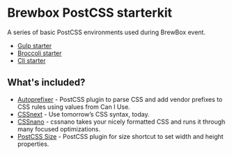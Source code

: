# Brewbox PostCSS starterkit
A series of basic PostCSS environments used during BrewBox event.
* [Gulp starter][g-starter]
* [Broccoli starter][b-starter]
* [Cli starter][c-starter]

## What's included?
* [Autoprefixer][autoprefixer] - PostCSS plugin to parse CSS and add vendor prefixes to CSS rules using values from Can I Use.
* [CSSnext][cssnext] - Use tomorrow’s CSS syntax, today.
* [CSSnano][cssnano] - cssnano takes your nicely formatted CSS and runs it through many focused optimizations.
* [PostCSS Size][size] - PostCSS plugin for size shortcut to set width and height properties.


[g-starter]:      https://www.google.it/
[b-starter]:      https://www.google.it/
[c-starter]:      https://www.google.it/
[autoprefixer]:   https://github.com/postcss/autoprefixer
[cssnext]:        http://cssnext.io/
[cssnano]:        http://cssnano.co/
[size]:           https://github.com/postcss/postcss-size
